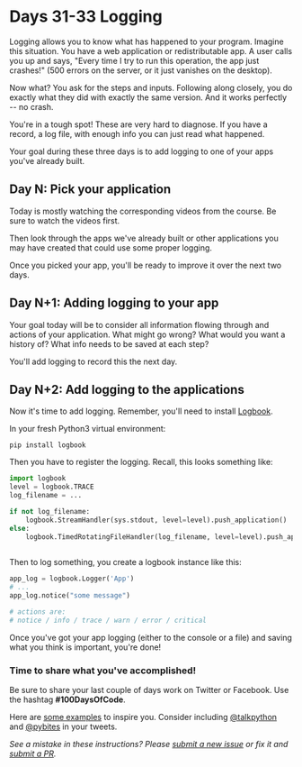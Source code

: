 # Days 31-33 Logging

Logging allows you to know what has happened to your program. Imagine this situation. You have a web application or redistributable app. A user calls you up and says, "Every time I try to run this operation, the app just crashes!" (500 errors on the server, or it just vanishes on the desktop).

Now what? You ask for the steps and inputs. Following along closely, you do exactly what they did with exactly the same version. And it works perfectly -- no crash.

You're in a tough spot! These are very hard to diagnose. If you have a record, a log file, with enough info you can just read what happened. 

Your goal during these three days is to add logging to one of your apps you've already built.

## Day N: Pick your application

Today is mostly watching the corresponding videos from the course. Be sure to watch the videos first. 

Then look through the apps we've already built or other applications you may have created that could use some proper logging. 

Once you picked your app, you'll be ready to improve it over the next two days. 

## Day N+1: Adding logging to your app

Your goal today will be to consider all information flowing through and actions of your application. What might go wrong? What would you want a history of? What info needs to be saved at each step?

You'll add logging to record this the next day.

## Day N+2: Add logging to the applications

Now it's time to add logging. Remember, you'll need to install [Logbook](https://logbook.readthedocs.io/en/stable/).

In your fresh Python3 virtual environment:

`pip install logbook`

Then you have to register the logging. Recall, this looks something like:

```python
import logbook
level = logbook.TRACE
log_filename = ...

if not log_filename:
    logbook.StreamHandler(sys.stdout, level=level).push_application()
else:
    logbook.TimedRotatingFileHandler(log_filename, level=level).push_application()
   
```

Then to log something, you create a logbook instance like this:

```python
app_log = logbook.Logger('App')
# ...
app_log.notice("some message")

# actions are:
# notice / info / trace / warn / error / critical
```

Once you've got your app logging (either to the console or a file) and saving what you think is important, you're done!

### Time to share what you've accomplished!

Be sure to share your last couple of days work on Twitter or Facebook. Use the hashtag **#100DaysOfCode**. 

Here are [some examples](https://twitter.com/search?q=%23100DaysOfCode) to inspire you. Consider including [@talkpython](https://twitter.com/talkpython) and [@pybites](https://twitter.com/pybites) in your tweets.

*See a mistake in these instructions? Please [submit a new issue](https://github.com/talkpython/100daysofcode-with-python-course/issues) or fix it and [submit a PR](https://github.com/talkpython/100daysofcode-with-python-course/pulls).*